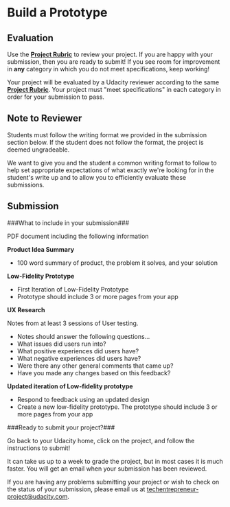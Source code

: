 # Build a Prototype
## Evaluation

Use the [**Project Rubric**](https://docs.google.com/document/d/1djF4Q2MyxP37LmMBjda6DBKTFllAsKK2gWr-JVzI51o/pub) to review your project. If you are happy with your submission, then you are ready to submit! If you see room for improvement in **any** category in which you do not meet specifications, keep working! 

Your project will be evaluated by a Udacity reviewer according to the same [**Project Rubric**](https://docs.google.com/document/d/1djF4Q2MyxP37LmMBjda6DBKTFllAsKK2gWr-JVzI51o/pub). Your project must "meet specifications" in each category in order for your submission to pass.

## Note to Reviewer

Students must follow the writing format we provided in the submission section below. If the student does not follow the format, the project is deemed ungradeable.

We want to give you and the student a common writing format to follow to help set appropriate expectations of what exactly we're looking for in the student's write up and to allow you to efficiently evaluate these submissions.

## Submission

###What to include in your submission###

PDF document including the following information
 
**Product Idea Summary**

 * 100 word summary of product, the problem it solves, and your solution

**Low-Fidelity Prototype**

* First Iteration of Low-Fidelity Prototype
* Prototype should include 3 or more pages from your app

**UX Research**

Notes from at least 3 sessions of User testing. 

* Notes should answer the following questions...
 * What issues did users run into?
 * What positive experiences did users have?
 * What negative experiences did users have?
 * Were there any other general comments that came up?
 * Have you made any changes based on this feedback?

**Updated iteration of Low-fidelity prototype**

 * Respond to feedback using an updated design
 * Create a new low-fidelity prototype. The prototype should include 3 or more pages from your app

###Ready to submit your project?###

Go back to your Udacity home, click on the project, and follow the instructions to submit!

It can take us up to a week to grade the project, but in most cases it is much faster. You will get an email when your submission has been reviewed.

If you are having any problems submitting your project or wish to check on the status of your submission, please email us at techentrepreneur-project@udacity.com.

